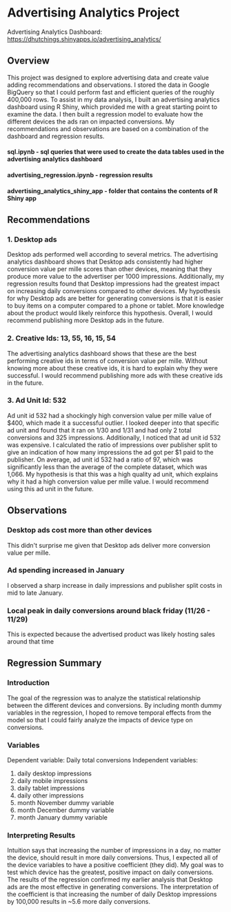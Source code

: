 # Advertising Analytics Project

Advertising Analytics Dashboard: https://dhutchings.shinyapps.io/advertising_analytics/

## Overview
This project was designed to explore advertising data and create value adding recommendations and observations. I stored the data in Google BigQuery so that I could perform fast and efficient queries of the roughly 400,000 rows. To assist in my data analysis, I built an advertising analytics dashboard using R Shiny, which provided me with a great starting point to examine the data. I then built a regression model to evaluate how the different devices the ads ran on impacted conversions. My recommendations and observations are based on a combination of the dashboard and regression results. 

#### sql.ipynb - sql queries that were used to create the data tables used in the advertising analytics dashboard
#### advertising_regression.ipynb - regression results
#### advertising_analytics_shiny_app - folder that contains the contents of R Shiny app

## Recommendations

### 1. Desktop ads
Desktop ads performed well according to several metrics. The advertising analytics dashboard shows that Desktop ads consistently had higher conversion value per mille scores than other devices, meaning that they produce more value to the advertiser per 1000 impressions. Additionally, my regression results found that Desktop impressions had the greatest impact on increasing daily conversions compared to other devices. My hypothesis for why Desktop ads are better for generating conversions is that it is easier to buy items on a computer compared to a phone or tablet. More knowledge about the product would likely reinforce this hypothesis. Overall, I would recommend publishing more Desktop ads in the future.

### 2. Creative Ids: 13, 55, 16, 15, 54
The advertising analytics dashboard shows that these are the best performing creative ids in terms of conversion value per mille. Without knowing more about these creative ids, it is hard to explain why they were successful. I would recommend publishing more ads with these creative ids in the future.

### 3. Ad Unit Id: 532
Ad unit id 532 had a shockingly high conversion value per mille value of $400, which made it a successful outlier. I looked deeper into that specific ad unit and found that it ran on 1/30 and 1/31 and had only 2 total conversions and 325 impressions. Additionally, I noticed that ad unit id 532 was expensive. I calculated the ratio of impressions over publisher split to give an indication of how many impressions the ad got per $1 paid to the publisher. On average, ad unit id 532 had a ratio of 97, which was significantly less than the average of the complete dataset, which was 1,066. My hypothesis is that this was a high quality ad unit, which explains why it had a high conversion value per mille value. I would recommend using this ad unit in the future.

## Observations

### Desktop ads cost more than other devices
This didn't surprise me given that Desktop ads deliver more conversion value per mille.

### Ad spending increased in January
I observed a sharp increase in daily impressions and publisher split costs in mid to late January.

### Local peak in daily conversions around black friday (11/26 - 11/29)
This is expected because the advertised product was likely hosting sales around that time

## Regression Summary
### Introduction
The goal of the regression was to analyze the statistical relationship between the different devices and conversions. By including month dummy variables in the regression, I hoped to remove temporal effects from the model so that I could fairly analyze the impacts of device type on conversions.
### Variables
Dependent variable: Daily total conversions
Independent variables:
1. daily desktop impressions
2. daily mobile impressions
3. daily tablet impressions
4. daily other impressions
5. month November dummy variable
6. month December dummy variable
7. month January dummy variable
### Interpreting Results
Intuition says that increasing the number of impressions in a day, no matter the device, should result in more daily conversions. Thus, I expected all of the device variables to have a positive coefficient (they did). My goal was to test which device has the greatest, positive impact on daily conversions. The results of the regression confirmed my earlier analysis that Desktop ads are the most effective in generating conversions. The interpretation of the coefficient is that increasing the number of daily Desktop impressions by 100,000 results in ~5.6 more daily conversions.


